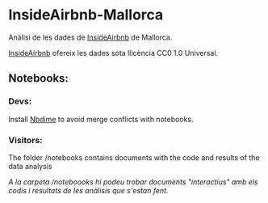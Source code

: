 # InsideAirbnb-Mallorca
Anàlisi de les dades de [InsideAirbnb](http://insideairbnb.com/) de Mallorca.

[InsideAirbnb](http://insideairbnb.com/) ofereix les dades sota llicència CC0 1.0 Universal.


## Notebooks:
### Devs:
Install [Nbdime](https://github.com/jupyter/nbdime) to avoid merge conflicts with notebooks.

### Visitors:
The folder /notebooks contains documents with the code and results of the data analysis

_A la carpeta  /noteboooks hi podeu trobar documents "interactius" amb els codis i resultats de les anàlisis que s'estan fent._
